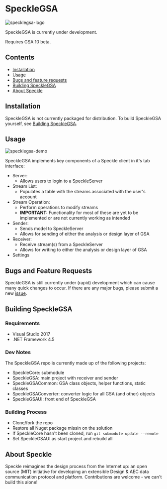 # SpeckleGSA

![specklegsa-logo](https://gitlab.arup.com/tor_digital/SpeckleGSA/blob/3bbd7b153b3754226fcb0277c5b77788903b0be4/readme/ICON.png)

SpeckleGSA is currently under development.

Requires GSA 10 beta.

## Contents

- [Installation](#installation)
- [Usage](#usage)
- [Bugs and feature requests](#bugs-and-feature-requests)
- [Building SpeckleGSA](#building-specklegsa)
- [About Speckle](#about-speckle)

## Installation

SpeckleGSA is not currently packaged for distribution. To build SpeckleGSA yourself, see [Building SpeckleGSA](#building-specklegsa).

## Usage

![specklegsa-demo](https://gitlab.arup.com/tor_digital/SpeckleGSA/blob/3bbd7b153b3754226fcb0277c5b77788903b0be4/readme/demo.gif)

SpeckleGSA implements key components of a Speckle client in it's tab interface:
- Server:
    - Allows users to login to a SpeckleServer
- Stream List:
    - Populates a table with the streams associated with the user's account
- Stream Operation:
    - Perform operations to modify streams
    - **IMPORTANT:** Functionality for most of these are yet to be implemented or are not currently working as intended
- Sender:
    - Sends model to SpeckleServer
    - Allows for sending of either the analysis or design layer of GSA
- Receiver:
    - Receive stream(s) from a SpeckleServer
    - Allows for writing to either the analysis or design layer of GSA
- Settings

## Bugs and Feature Requests

SpeckleGSA is still currently under (rapid) development which can cause many quick changes to occur. If there are any major bugs, please submit a new [issue](https://gitlab.arup.com/tor_digital/SpeckleGSA/issues).

## Building SpeckleGSA

### Requirements

- Visual Studio 2017
- .NET Framework 4.5

### Dev Notes

The SpeckleGSA repo is currently made up of the following projects:
- SpeckleCore: submodule
- SpeckleGSA: main project with receiver and sender
- SpeckleGSACommon: GSA class objects, helper functions, static classes
- SpeckleGSAConverter: converter logic for all GSA (and other) objects
- SpeckleGSAUI: front end of SpeckleGSA

### Building Process

- Clone/fork the repo
- Restore all Nuget package missin on the solution
- If SpeckleCore hasn't been cloned, run `git submodule update --remote`
- Set SpeckleGSAUI as start project and rebuild all

## About Speckle

Speckle reimagines the design process from the Internet up: an open source (MIT) initiative for developing an extensible Design & AEC data communication protocol and platform. Contributions are welcome - we can't build this alone!
